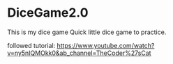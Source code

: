# DiceGame2.0
This is my dice game
Quick little dice game to practice.

followed tutorial:
https://www.youtube.com/watch?v=ny5nIQMOkk0&ab_channel=TheCoder%27sCat
